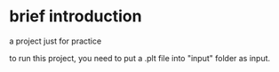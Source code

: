 # brief introduction

a project just for practice

to run this project, you need to put a .plt file into "input" folder as input.